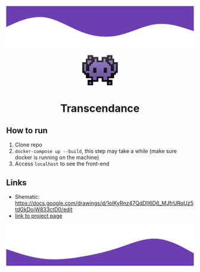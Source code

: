 <img src="https://raw.githubusercontent.com/Antoine-lb/transcendence/97613c9896538ce474637fd7da04475407802e1c/frontend/src/assets/waves-up.svg">

<p align="center">
  <img src="https://github.com/Antoine-lb/transcendence/blob/main/frontend/src/assets/logo.png?raw=true" width="100">
  <h1 align="center">Transcendance</h1>
</p>

## How to run
1. Clone repo
2. `docker-compose up --build`, this step may take a while (make sure docker is running on the machine)
3. Access `localhost` to see the front-end

## Links
- Shematic: https://docs.google.com/drawings/d/1oIKyRnz47QdDII6D6_MJfrURqUz5tdGkDoiW833ctD0/edit
- [link to project page](https://projects.intra.42.fr/projects/ft_transcendance)


<img src="https://raw.githubusercontent.com/Antoine-lb/transcendence/7aa3c8f01b4c26d7fc82f4f11551d14442940a68/frontend/src/assets/waves.svg">

